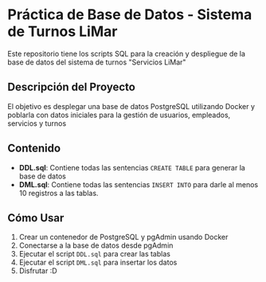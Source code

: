 # Práctica de Base de Datos - Sistema de Turnos LiMar
Este repositorio tiene los scripts SQL para la creación y despliegue de la base de datos del sistema de turnos "Servicios LiMar"
## Descripción del Proyecto
El objetivo es desplegar una base de datos PostgreSQL utilizando Docker y poblarla con datos iniciales para la gestión de usuarios, empleados, servicios y turnos
## Contenido
* **DDL.sql**: Contiene todas las sentencias `CREATE TABLE` para generar la base de datos
* **DML.sql**: Contiene todas las sentencias `INSERT INTO` para darle al menos 10 registros a las tablas.
## Cómo Usar
1.  Crear un contenedor de PostgreSQL y pgAdmin usando Docker
2.  Conectarse a la base de datos desde pgAdmin
3.  Ejecutar el script `DDL.sql` para crear las tablas
4.  Ejecutar el script `DML.sql` para insertar los datos
5.  Disfrutar :D
